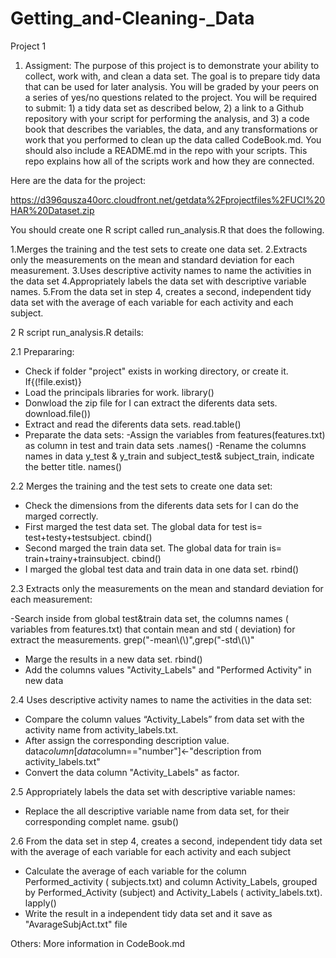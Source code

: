 # Getting_and-Cleaning-_Data
Project 1

1. Assigment:
The purpose of this project is to demonstrate your ability to collect, work with, and clean a data set. 
The goal is to prepare tidy data that can be used for later analysis. You will be graded by your peers 
on a series of yes/no questions related to the project. You will be required to submit: 1) a tidy data 
set as described below, 2) a link to a Github repository with your script for performing the analysis, 
and 3) a code book that describes the variables, the data, and any transformations or work that you 
performed to clean up the data called CodeBook.md. You should also include a README.md in the repo with 
your scripts. This repo explains how all of the scripts work and how they are connected.

Here are the data for the project: 

https://d396qusza40orc.cloudfront.net/getdata%2Fprojectfiles%2FUCI%20HAR%20Dataset.zip 

 You should create one R script called run_analysis.R that does the following. 
 
1.Merges the training and the test sets to create one data set.
2.Extracts only the measurements on the mean and standard deviation for each measurement. 
3.Uses descriptive activity names to name the activities in the data set
4.Appropriately labels the data set with descriptive variable names. 
5.From the data set in step 4, creates a second, independent tidy data set with the average of each variable 
for each activity and each subject.


2 R script run_analysis.R details:

2.1 Prepararing:

- Check if folder "project" exists in working directory, or create it. If{(!file.exist)}
- Load the principals libraries for work. library()
- Donwload the zip file for I can extract the diferents data sets. download.file())
- Extract and read the diferents data sets. read.table()
- Preparate the data sets:
    -Assign the variables from features(features.txt) as column in test and train data sets .names()
    -Rename the columns names in data y_test & y_train and subject_test& subject_train, indicate the better title. names()

2.2 Merges the training and the test sets to create one data set:

- Check the dimensions from the diferents data sets for I can do the marged correctly.
- First marged the test data set. The global data for test is= test+testy+testsubject. cbind()
- Second marged the train data set. The global data for train is= train+trainy+trainsubject. cbind()
- I marged the global test data and train data in one data set. rbind() 

2.3 Extracts only the measurements on the mean and standard deviation for each measurement:

-Search inside from global test&train data set, the columns names ( variables from features.txt) that contain mean and std 
( deviation) for extract the measurements. grep("-mean\\(\\)",grep("-std\\(\\)"
- Marge the results in a new data set. rbind()
- Add the columns values "Activity_Labels" and "Performed Activity" in new data

2.4 Uses descriptive activity names to name the activities in the data set:

- Compare the column  values “Activity_Labels” from data set with the activity name from activity_labels.txt. 
- After assign the corresponding  description value. data$column[data$column=="number"]<-"description from   
  activity_labels.txt"
- Convert the data column "Activity_Labels" as factor.

2.5 Appropriately labels the data set with descriptive variable names:

- Replace the all descriptive variable name from data set, for their corresponding complet name. gsub()


2.6 From the data set in step 4, creates a second, independent tidy data set with the average of each variable 
for each activity and each subject
 
 -  Calculate the average of each variable for the column Performed_activity ( subjects.txt) and column Activity_Labels, 
    grouped by Performed_Activity (subject) and Activity_Labels ( activity_labels.txt). lapply()
 -  Write the result in a independent tidy data set and it save as "AvarageSubjAct.txt" file


Others:
More information in CodeBook.md

